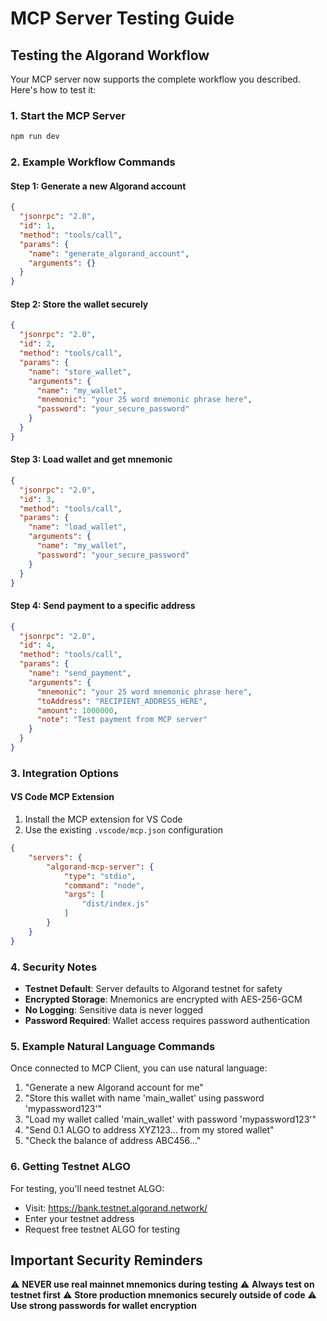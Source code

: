 # MCP Server Testing Guide

## Testing the Algorand Workflow

Your MCP server now supports the complete workflow you described. Here's how to test it:

### 1. Start the MCP Server

```bash
npm run dev
```

### 2. Example Workflow Commands

#### Step 1: Generate a new Algorand account
```json
{
  "jsonrpc": "2.0",
  "id": 1,
  "method": "tools/call",
  "params": {
    "name": "generate_algorand_account",
    "arguments": {}
  }
}
```

#### Step 2: Store the wallet securely
```json
{
  "jsonrpc": "2.0",
  "id": 2,
  "method": "tools/call",
  "params": {
    "name": "store_wallet",
    "arguments": {
      "name": "my_wallet",
      "mnemonic": "your 25 word mnemonic phrase here",
      "password": "your_secure_password"
    }
  }
}
```

#### Step 3: Load wallet and get mnemonic
```json
{
  "jsonrpc": "2.0",
  "id": 3,
  "method": "tools/call",
  "params": {
    "name": "load_wallet",
    "arguments": {
      "name": "my_wallet",
      "password": "your_secure_password"
    }
  }
}
```

#### Step 4: Send payment to a specific address
```json
{
  "jsonrpc": "2.0",
  "id": 4,
  "method": "tools/call",
  "params": {
    "name": "send_payment",
    "arguments": {
      "mnemonic": "your 25 word mnemonic phrase here",
      "toAddress": "RECIPIENT_ADDRESS_HERE",
      "amount": 1000000,
      "note": "Test payment from MCP server"
    }
  }
}
```

### 3. Integration Options

#### VS Code MCP Extension
1. Install the MCP extension for VS Code
2. Use the existing `.vscode/mcp.json` configuration
```json
{
    "servers": {
        "algorand-mcp-server": {
            "type": "stdio",
            "command": "node",
            "args": [
                "dist/index.js"
            ]
        }
    }
}
```

### 4. Security Notes

- **Testnet Default**: Server defaults to Algorand testnet for safety
- **Encrypted Storage**: Mnemonics are encrypted with AES-256-GCM
- **No Logging**: Sensitive data is never logged
- **Password Required**: Wallet access requires password authentication

### 5. Example Natural Language Commands 

Once connected to MCP Client, you can use natural language:

1. "Generate a new Algorand account for me"
2. "Store this wallet with name 'main_wallet' using password 'mypassword123'"
3. "Load my wallet called 'main_wallet' with password 'mypassword123'"
4. "Send 0.1 ALGO to address XYZ123... from my stored wallet"
5. "Check the balance of address ABC456..."

### 6. Getting Testnet ALGO

For testing, you'll need testnet ALGO:
- Visit: https://bank.testnet.algorand.network/
- Enter your testnet address
- Request free testnet ALGO for testing

## Important Security Reminders

⚠️ **NEVER use real mainnet mnemonics during testing**
⚠️ **Always test on testnet first**
⚠️ **Store production mnemonics securely outside of code**
⚠️ **Use strong passwords for wallet encryption**
